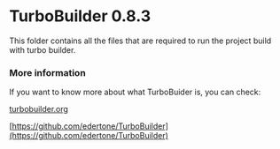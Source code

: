 # TurboBuilder 0.8.3

This folder contains all the files that are required to run the project build with turbo builder.

### More information

If you want to know more about what TurboBuider is, you can check:


[turbobuilder.org](https://turbobuilder.org)

[https://github.com/edertone/TurboBuilder](https://github.com/edertone/TurboBuilder) 